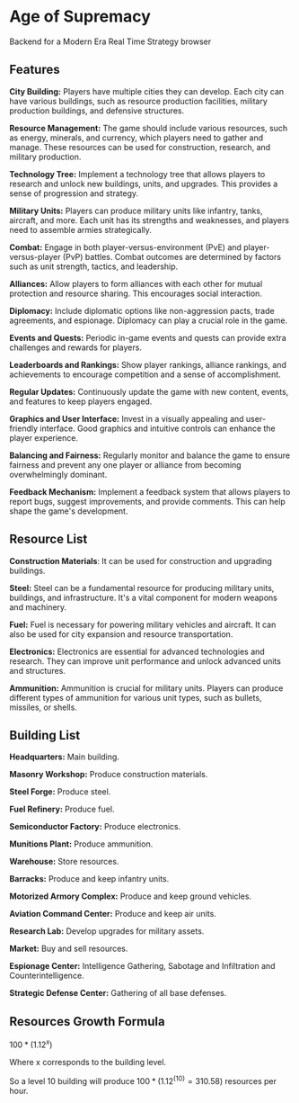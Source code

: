 # Age of Supremacy

Backend for a Modern Era Real Time Strategy browser

## Features

**City Building:** Players have multiple cities they can develop. Each city can have various buildings, such as resource production facilities, military production buildings, and defensive structures.

**Resource Management:** The game should include various resources, such as energy, minerals, and currency, which players need to gather and manage. These resources can be used for construction, research, and military production.

**Technology Tree:** Implement a technology tree that allows players to research and unlock new buildings, units, and upgrades. This provides a sense of progression and strategy.

**Military Units:** Players can produce military units like infantry, tanks, aircraft, and more. Each unit has its strengths and weaknesses, and players need to assemble armies strategically.

**Combat:** Engage in both player-versus-environment (PvE) and player-versus-player (PvP) battles. Combat outcomes are determined by factors such as unit strength, tactics, and leadership.

**Alliances:** Allow players to form alliances with each other for mutual protection and resource sharing. This encourages social interaction.

**Diplomacy:** Include diplomatic options like non-aggression pacts, trade agreements, and espionage. Diplomacy can play a crucial role in the game.

**Events and Quests:** Periodic in-game events and quests can provide extra challenges and rewards for players.

**Leaderboards and Rankings:** Show player rankings, alliance rankings, and achievements to encourage competition and a sense of accomplishment.

**Regular Updates:** Continuously update the game with new content, events, and features to keep players engaged.

**Graphics and User Interface:** Invest in a visually appealing and user-friendly interface. Good graphics and intuitive controls can enhance the player experience.

**Balancing and Fairness:** Regularly monitor and balance the game to ensure fairness and prevent any one player or alliance from becoming overwhelmingly dominant.

**Feedback Mechanism:** Implement a feedback system that allows players to report bugs, suggest improvements, and provide comments. This can help shape the game's development.

## Resource List

**Construction Materials**: It can be used for construction and upgrading buildings.

**Steel:** Steel can be a fundamental resource for producing military units, buildings, and infrastructure. It's a vital component for modern weapons and machinery.

**Fuel:** Fuel is necessary for powering military vehicles and aircraft. It can also be used for city expansion and resource transportation.

**Electronics:** Electronics are essential for advanced technologies and research. They can improve unit performance and unlock advanced units and structures.

**Ammunition:** Ammunition is crucial for military units. Players can produce different types of ammunition for various unit types, such as bullets, missiles, or shells.

## Building List

**Headquarters:** Main building.

**Masonry Workshop:** Produce construction materials.

**Steel Forge:** Produce steel.

**Fuel Refinery:** Produce fuel.

**Semiconductor Factory:** Produce electronics.

**Munitions Plant:** Produce ammunition.

**Warehouse:** Store resources.

**Barracks:** Produce and keep infantry units.

**Motorized Armory Complex:** Produce and keep ground vehicles.

**Aviation Command Center:** Produce and keep air units.

**Research Lab:** Develop upgrades for military assets.

**Market:** Buy and sell resources.

**Espionage Center:** Intelligence Gathering, Sabotage and Infiltration 
and Counterintelligence.

**Strategic Defense Center:** Gathering of all base defenses.

## Resources Growth Formula

$100 * (1.12^x)$

Where x corresponds to the building level.

So a level 10 building will produce $100 * (1.12^(10) = 310.58)$ resources per hour.